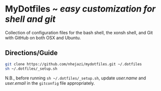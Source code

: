 # MyDotfiles ~ _easy customization for shell and git_

Collection of configuration files for the bash shell, the xonsh shell, and Git with GitHub on both OSX and Ubuntu.

## Directions/Guide
```bash
git clone https://github.com/nhejazi/mydotfiles.git ~/.dotfiles
sh ~/.dotfiles/_setup.sh
```
N.B., before running `sh ~/.dotfiles/_setup.sh`, update _user.name_ and _user.email_ in the `gitconfig` file appropriately.
